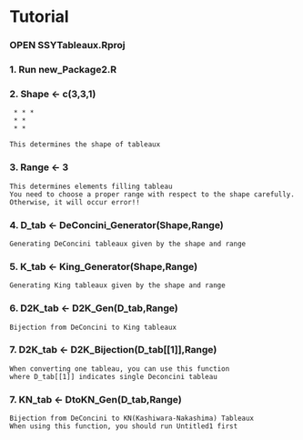# Tutorial

### OPEN SSYTableaux.Rproj

### 1. Run new_Package2.R

### 2. Shape <- c(3,3,1) 
     * * *
     * *
     * *
     
    This determines the shape of tableaux

### 3. Range <- 3 
    This determines elements filling tableau
    You need to choose a proper range with respect to the shape carefully. Otherwise, it will occur error!!

### 4. D_tab <- DeConcini_Generator(Shape,Range) 
    Generating DeConcini tableaux given by the shape and range

### 5. K_tab <- King_Generator(Shape,Range) 
    Generating King tableaux given by the shape and range

### 6. D2K_tab <- D2K_Gen(D_tab,Range)
    Bijection from DeConcini to King tableaux

 
### 7. D2K_tab <- D2K_Bijection(D_tab[[1]],Range) 
    When converting one tableau, you can use this function
    where D_tab[[1]] indicates single Deconcini tableau
    
### 7. KN_tab <- DtoKN_Gen(D_tab,Range)
    Bijection from DeConcini to KN(Kashiwara-Nakashima) Tableaux
    When using this function, you should run Untitled1 first
